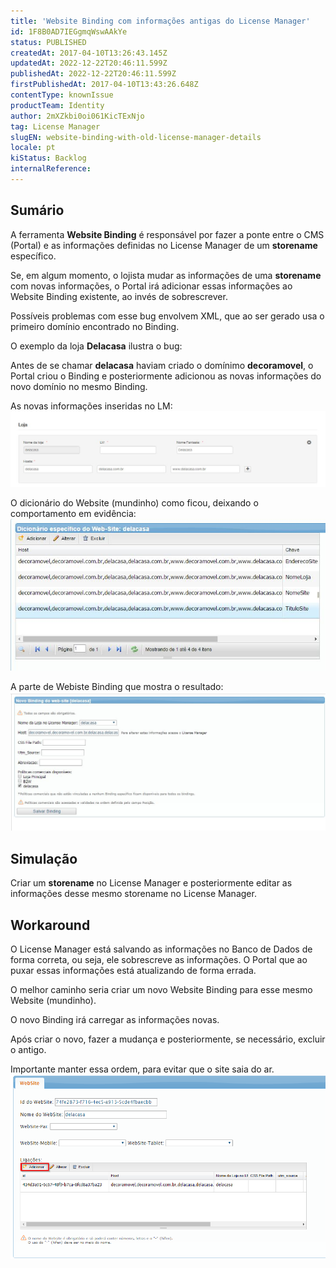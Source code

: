 ```yaml
---
title: 'Website Binding com informações antigas do License Manager'
id: 1F8B0AD7IEGgmqWswAAkYe
status: PUBLISHED
createdAt: 2017-04-10T13:26:43.145Z
updatedAt: 2022-12-22T20:46:11.599Z
publishedAt: 2022-12-22T20:46:11.599Z
firstPublishedAt: 2017-04-10T13:43:26.648Z
contentType: knownIssue
productTeam: Identity
author: 2mXZkbi0oi061KicTExNjo
tag: License Manager
slugEN: website-binding-with-old-license-manager-details
locale: pt
kiStatus: Backlog
internalReference: 
---
```


## Sumário

A ferramenta __Website Binding__ é responsável por fazer a ponte entre o CMS (Portal) e as informações definidas no License Manager de um __storename__ específico.

Se, em algum momento, o lojista mudar as informações de uma __storename__  com novas informações, o Portal irá adicionar essas informações ao Website Binding existente, ao invés de sobrescrever.

Possíveis problemas com esse bug envolvem XML, que ao ser gerado usa o primeiro domínio encontrado no Binding. 

O exemplo da loja __Delacasa__ ilustra o bug:

Antes de se chamar __delacasa__ haviam criado o domínimo __decoramovel__, o Portal criou o Binding e posteriormente adicionou as novas informações do novo domínio no mesmo Binding.

As novas informações inseridas no LM:
![license-manager-delacasa](https://raw.githubusercontent.com/vtexdocs/help-center-content/refs/heads/main/docs/pt/known-issues/Identity/website-binding-com-informacoes-antigas-do-license-manager_1.JPG) 

O dicionário do Website (mundinho) como ficou, deixando o comportamento em evidência:
![dicionario-delacasa](https://raw.githubusercontent.com/vtexdocs/help-center-content/refs/heads/main/docs/pt/known-issues/Identity/website-binding-com-informacoes-antigas-do-license-manager_2.JPG) 

A parte de Webiste Binding que mostra o resultado:
![binding-delacasa](https://raw.githubusercontent.com/vtexdocs/help-center-content/refs/heads/main/docs/pt/known-issues/Identity/website-binding-com-informacoes-antigas-do-license-manager_3.JPG)

## Simulação

Criar um __storename__ no License Manager e posteriormente editar as informações desse mesmo storename no License Manager.


## Workaround

O License Manager está salvando as informações no Banco de Dados de forma correta, ou seja, ele sobrescreve as informações. O Portal que ao puxar essas informações está atualizando de forma errada.

O melhor caminho seria criar um novo Website Binding para esse mesmo Website (mundinho).

O novo Binding irá carregar as informações novas.

Após criar o novo, fazer a mudança e posteriormente, se necessário, excluir o antigo.

Importante manter essa ordem, para evitar que o site saia do ar.
![2017-04-10 10 40 41-Index](https://raw.githubusercontent.com/vtexdocs/help-center-content/refs/heads/main/docs/pt/known-issues/Identity/website-binding-com-informacoes-antigas-do-license-manager_4.png)

